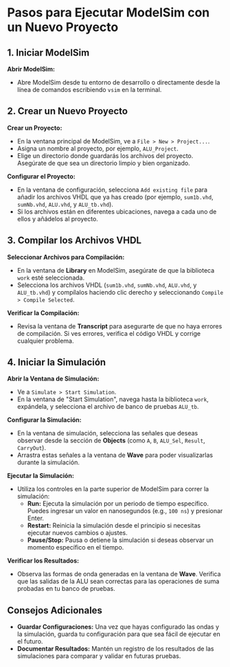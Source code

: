 # Pasos para Ejecutar ModelSim con un Nuevo Proyecto

## 1. Iniciar ModelSim

**Abrir ModelSim:**
- Abre ModelSim desde tu entorno de desarrollo o directamente desde la línea de comandos escribiendo `vsim` en la terminal.

## 2. Crear un Nuevo Proyecto

**Crear un Proyecto:**
- En la ventana principal de ModelSim, ve a `File > New > Project...`.
- Asigna un nombre al proyecto, por ejemplo, `ALU_Project`.
- Elige un directorio donde guardarás los archivos del proyecto. Asegúrate de que sea un directorio limpio y bien organizado.

**Configurar el Proyecto:**
- En la ventana de configuración, selecciona `Add existing file` para añadir los archivos VHDL que ya has creado (por ejemplo, `sum1b.vhd`, `sumNb.vhd`, `ALU.vhd`, y `ALU_tb.vhd`).
- Si los archivos están en diferentes ubicaciones, navega a cada uno de ellos y añádelos al proyecto.

## 3. Compilar los Archivos VHDL

**Seleccionar Archivos para Compilación:**
- En la ventana de **Library** en ModelSim, asegúrate de que la biblioteca `work` esté seleccionada.
- Selecciona los archivos VHDL (`sum1b.vhd`, `sumNb.vhd`, `ALU.vhd`, y `ALU_tb.vhd`) y compílalos haciendo clic derecho y seleccionando `Compile > Compile Selected`.

**Verificar la Compilación:**
- Revisa la ventana de **Transcript** para asegurarte de que no haya errores de compilación. Si ves errores, verifica el código VHDL y corrige cualquier problema.

## 4. Iniciar la Simulación

**Abrir la Ventana de Simulación:**
- Ve a `Simulate > Start Simulation`.
- En la ventana de "Start Simulation", navega hasta la biblioteca `work`, expándela, y selecciona el archivo de banco de pruebas `ALU_tb`.

**Configurar la Simulación:**
- En la ventana de simulación, selecciona las señales que deseas observar desde la sección de **Objects** (como `A`, `B`, `ALU_Sel`, `Result`, `CarryOut`).
- Arrastra estas señales a la ventana de **Wave** para poder visualizarlas durante la simulación.

**Ejecutar la Simulación:**
- Utiliza los controles en la parte superior de ModelSim para correr la simulación:
  - **Run:** Ejecuta la simulación por un periodo de tiempo específico. Puedes ingresar un valor en nanosegundos (e.g., `100 ns`) y presionar Enter.
  - **Restart:** Reinicia la simulación desde el principio si necesitas ejecutar nuevos cambios o ajustes.
  - **Pause/Stop:** Pausa o detiene la simulación si deseas observar un momento específico en el tiempo.

**Verificar los Resultados:**
- Observa las formas de onda generadas en la ventana de **Wave**. Verifica que las salidas de la ALU sean correctas para las operaciones de suma probadas en tu banco de pruebas.

## Consejos Adicionales

- **Guardar Configuraciones:** Una vez que hayas configurado las ondas y la simulación, guarda tu configuración para que sea fácil de ejecutar en el futuro.
- **Documentar Resultados:** Mantén un registro de los resultados de las simulaciones para comparar y validar en futuras pruebas.
